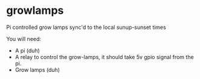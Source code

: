 # growlamps
Pi controlled grow lamps sync'd to the local sunup-sunset times

You will need:
* A pi (duh)
* A relay to control the grow-lamps, it should take 5v gpio signal from the pi.
* Grow lamps (duh)

